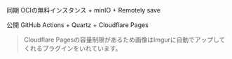 
同期
OCIの無料インスタンス + minIO + Remotely save

公開
GitHub Actions + Quartz + Cloudflare Pages

> Cloudflare Pagesの容量制限があるため画像はImgurに自動でアップしてくれるプラグインをいれています。


